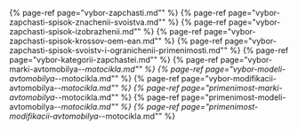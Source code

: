 ﻿{% page-ref page="vybor-zapchasti.md"" %}
{% page-ref page="vybor-zapchasti-spisok-znachenii-svoistva.md"" %}
{% page-ref page="vybor-zapchasti-spisok-izobrazhenii.md"" %}
{% page-ref page="vybor-zapchasti-spisok-krossov-oem-ean.md"" %}
{% page-ref page="vybor-zapchasti-spisok-svoistv-i-ogranichenii-primenimosti.md"" %}
{% page-ref page="vybor-kategorii-zapchastei.md"" %}
{% page-ref page="vybor-marki-avtomobilya-_-motocikla.md"" %}
{% page-ref page="vybor-modeli-avtomobilya-_-motocikla.md"" %}
{% page-ref page="vybor-modifikacii-avtomobilya-_-motocikla.md"" %}
{% page-ref page="primenimost-marki-avtomobilya-_-motocikla.md"" %}
{% page-ref page="primenimost-modeli-avtomobilya-_-motocikla.md"" %}
{% page-ref page="primenimost-modifikacii-avtomobilya-_-motocikla.md"" %}
